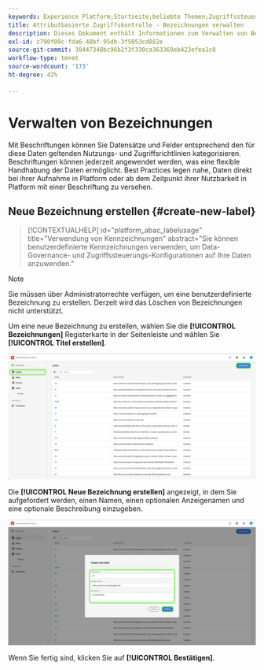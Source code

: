 ```yaml
---
keywords: Experience Platform;Startseite;beliebte Themen;Zugriffssteuerung;attributbasierte Zugriffssteuerung;ABAC
title: Attributbasierte Zugriffskontrolle - Bezeichnungen verwalten
description: Dieses Dokument enthält Informationen zum Verwalten von Bezeichnungen über die Benutzeroberfläche "Berechtigungen"in Adobe Experience Cloud
exl-id: c790f09c-fda6-48bf-95db-3f5053cd882e
source-git-commit: 38447348bc96b2f3f330ca363369eb423efea1c8
workflow-type: tm+mt
source-wordcount: '173'
ht-degree: 42%

---
```


# Verwalten von Bezeichnungen

Mit Beschriftungen können Sie Datensätze und Felder entsprechend den für diese Daten geltenden Nutzungs- und Zugriffsrichtlinien kategorisieren. Beschriftungen können jederzeit angewendet werden, was eine flexible Handhabung der Daten ermöglicht. Best Practices legen nahe, Daten direkt bei ihrer Aufnahme in Platform oder ab dem Zeitpunkt ihrer Nutzbarkeit in Platform mit einer Beschriftung zu versehen.

## Neue Bezeichnung erstellen {#create-new-label}

>[!CONTEXTUALHELP]
>id="platform_abac_labelusage"
>title="Verwendung von Kennzeichnungen"
>abstract="Sie können benutzerdefinierte Kennzeichnungen verwenden, um Data-Governance- und Zugriffssteuerungs-Konfigurationen auf Ihre Daten anzuwenden."

>[!NOTE]
>
>Sie müssen über Administratorrechte verfügen, um eine benutzerdefinierte Bezeichnung zu erstellen. Derzeit wird das Löschen von Bezeichnungen nicht unterstützt.

Um eine neue Bezeichnung zu erstellen, wählen Sie die **[!UICONTROL Bezeichnungen]** Registerkarte in der Seitenleiste und wählen Sie **[!UICONTROL Titel erstellen]**.

![flac-new-label](../../images/flac-ui/create-label.png)

Die **[!UICONTROL Neue Bezeichnung erstellen]** angezeigt, in dem Sie aufgefordert werden, einen Namen, einen optionalen Anzeigenamen und eine optionale Beschreibung einzugeben.

![new-label-info](../../images/flac-ui/new-label-info.png)

Wenn Sie fertig sind, klicken Sie auf **[!UICONTROL Bestätigen]**.
